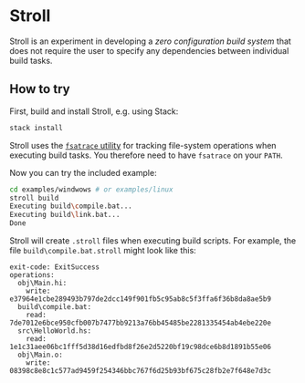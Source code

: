 # Stroll

Stroll is an experiment in developing a *zero configuration build system* that does not
require the user to specify any dependencies between individual build tasks.

## How to try

First, build and install Stroll, e.g. using Stack:

```bash
stack install
```

Stroll uses the [`fsatrace` utility](https://github.com/jacereda/fsatrace) for
tracking file-system operations when executing build tasks. You therefore need
to have `fsatrace` on your `PATH`.

Now you can try the included example:

```bash
cd examples/windwows # or examples/linux
stroll build
Executing build\compile.bat...
Executing build\link.bat...
Done 
```

Stroll will create `.stroll` files when executing build scripts. For example, the file
`build\compile.bat.stroll` might look like this:

```
exit-code: ExitSuccess
operations:
  obj\Main.hi:
    write: e37964e1cbe289493b797de2dcc149f901fb5c95ab8c5f3ffa6f36b8da8ae5b9
  build\compile.bat:
    read: 7de7012e6bce950cfb007b7477bb9213a76bb45485be2281335454ab4ebe220e
  src\HelloWorld.hs:
    read: 1e1c31aee06bc1fff5d38d16edfbd8f26e2d5220bf19c98dce6b8d1891b55e06
  obj\Main.o:
    write: 08398c8e8c1c577ad9459f254346bbc767f6d25b93bf675c28fb2e7f648e7d3c
```
